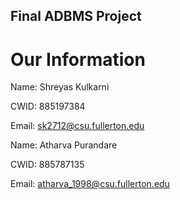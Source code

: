 ## Final ADBMS Project 

# Our Information
Name: Shreyas Kulkarni

CWID: 885197384

Email: sk2712@csu.fullerton.edu

Name: Atharva Purandare

CWID: 885787135

Email: atharva_1998@csu.fullerton.edu
